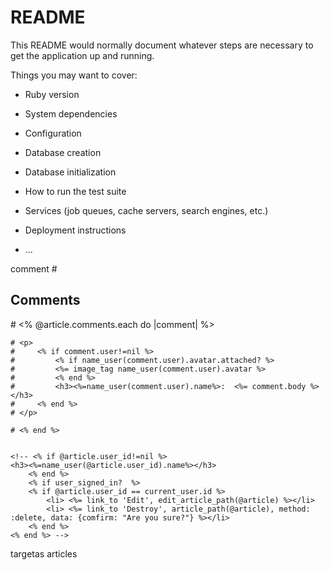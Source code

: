 # README

This README would normally document whatever steps are necessary to get the
application up and running.

Things you may want to cover:

* Ruby version

* System dependencies

* Configuration

* Database creation

* Database initialization

* How to run the test suite

* Services (job queues, cache servers, search engines, etc.)

* Deployment instructions

* ...

comment 
    # <h2>Comments</h2>
    # <% @article.comments.each do |comment| %>
    
    # <p>
    #     <% if comment.user!=nil %>
    #         <% if name_user(comment.user).avatar.attached? %>
    #         <%= image_tag name_user(comment.user).avatar %>
    #         <% end %>
    #         <h3><%=name_user(comment.user).name%>:  <%= comment.body %></h3> 
    #     <% end %>
    # </p>

    # <% end %> 
    

    <!-- <% if @article.user_id!=nil %>
    <h3><%=name_user(@article.user_id).name%></h3> 
        <% end %>
        <% if user_signed_in?  %>
        <% if @article.user_id == current_user.id %>
            <li> <%= link_to 'Edit', edit_article_path(@article) %></li>
            <li> <%= link_to 'Destroy', article_path(@article), method: :delete, data: {comfirm: "Are you sure?"} %></li>
        <% end %>    
    <% end %> -->


 targetas articles
 <!-- 
<div class='container'>
   <div class="row">
      <% @articles.each do |article| %>
      <div class="col-md-6">
         <div class="card text-white bg-success flex-md-row mb-4 shadow-sm h-md-250">
            <div class="card-body d-flex flex-column align-items-start">
               <strong class="d-inline-block mb-2 text-white"> <%= name_user(1).name %></strong>
               <h6 class="mb-0">
                  <%= link_to article.title, article, class:'text-white' %>
               </h6>
               <div class="mb-1 text-white-50 small">Nov 11</div>
               <p class="card-text mb-auto"><%= article.body %> </p>
               <%= link_to 'Continue reading', article, class:'btn btn-outline-light btn-sm' %>
            </div> 
            <% if article.logo.attached? %>
            <%= image_tag article.logo, class:'card-img-right flex-auto d-none d-lg-block', style:'width: 200px; height: 250px;'%> 
            <% else %> 
            <img class="card-img-right flex-auto d-none d-lg-block" alt="Thumbnail [200x250]"
               src="//placeimg.com/250/250/nature" style="width: 200px; height: 250px;">
            <% end %> 
         </div>
      </div>
      <% end %>
   </div>
</div>


<ul>
    <% @articles.each do |article| %>
        <li>
            <% if article.logo.attached? %>
                <%= image_tag article.logo, width: 50, height: 50 %> 
            <% end %> 
            <%= link_to article.title, article %>
            <p><%= article.body %></p>
        </li>
    <% end %>
</ul>

-->

<!--  ROOT PAGE -> LANDING PAGE 
<h1>Welcome to the root page</h1>

<% if user_signed_in? %>
    <h1> Welcome <%=current_user.name %></h1>
    <%= link_to('Salir', logout_path) %>
<% end %>




BOOKS Y COMENTARIOS

<p id="notice"><%= notice %></p>

<p>
  <strong>Title:</strong>
  <%= @book.title %>
</p>

<p>
  <strong>Abstract:</strong>
  <%= @book.abstract %>
</p>

<p>
  <strong>Price:</strong>
  <%= @book.price %>
</p>

<p>
  <strong>author</strong>
  <%= @book.author %>
</p>

<p>
  <strong>Edition</strong>
  <%= @book.edition %>
</p>

<p>
  <strong>Type of book</strong>
  <%= @book.type_book %>
</p>


<div class="container">
<%= image_tag @book.cover_page %>
</div>

<br>

<%= form_with model: [ @book, @book.reviews.build ] do |form| %>
  <p>
    <%= form.label :comment %><br>
    <%= form.text_field :comment %>
  </p>
  <p>
    <%= form.label :starts %><br>
    <%= form.text_area :starts %>
  </p>
  <p>
    <%= form.submit %>
  </p>
<% end %>

<% @book.reviews.each do |review| %>

  <p>
    <strong>review:</strong>
    <%= review.comment %>
  </p>

  <p>
    <strong>starts:</strong>
    <%= review.starts %>
  </p>

<% end %>

<%= link_to 'Edit', edit_book_path(@book) %> |
<%= link_to 'Back', books_path %>


-->

